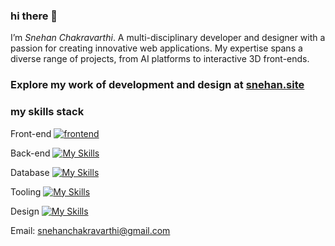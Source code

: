 ### hi there 👋
 I’m _Snehan Chakravarthi_. A multi-disciplinary developer and designer with a passion for creating innovative web applications. My expertise spans a diverse range of projects, from AI platforms to interactive 3D front-ends.

###  Explore my work of development and design at [snehan.site](https://snehan.site)

### my skills stack
Front-end 
[![frontend](https://skillicons.dev/icons?i=react,threejs,svelte,next,astro,remix,tailwind)](https://skillicons.dev)

Back-end 
[![My Skills](https://skillicons.dev/icons?i=nodejs,express,python,flask,fastapi,django)](https://skillicons.dev)

Database 
[![My Skills](https://skillicons.dev/icons?i=postgres,mysql,supabase,mongo,firebase)](https://skillicons.dev)

Tooling 
[![My Skills](https://skillicons.dev/icons?i=postman,graphql,git,vscode,docker,vercel,kubernetes)](https://skillicons.dev)

Design 
[![My Skills](https://skillicons.dev/icons?i=figma,xd,blender,ps,ai,ae)](https://skillicons.dev)

Email: snehanchakravarthi@gmail.com

